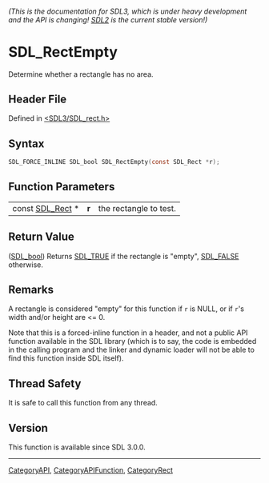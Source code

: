 ###### (This is the documentation for SDL3, which is under heavy development and the API is changing! [SDL2](https://wiki.libsdl.org/SDL2/) is the current stable version!)
# SDL_RectEmpty

Determine whether a rectangle has no area.

## Header File

Defined in [<SDL3/SDL_rect.h>](https://github.com/libsdl-org/SDL/blob/main/include/SDL3/SDL_rect.h)

## Syntax

```c
SDL_FORCE_INLINE SDL_bool SDL_RectEmpty(const SDL_Rect *r);
```

## Function Parameters

|                              |       |                        |
| ---------------------------- | ----- | ---------------------- |
| const [SDL_Rect](SDL_Rect) * | **r** | the rectangle to test. |

## Return Value

([SDL_bool](SDL_bool)) Returns [SDL_TRUE](SDL_TRUE) if the rectangle is
"empty", [SDL_FALSE](SDL_FALSE) otherwise.

## Remarks

A rectangle is considered "empty" for this function if `r` is NULL, or if
`r`'s width and/or height are <= 0.

Note that this is a forced-inline function in a header, and not a public
API function available in the SDL library (which is to say, the code is
embedded in the calling program and the linker and dynamic loader will not
be able to find this function inside SDL itself).

## Thread Safety

It is safe to call this function from any thread.

## Version

This function is available since SDL 3.0.0.

----
[CategoryAPI](CategoryAPI), [CategoryAPIFunction](CategoryAPIFunction), [CategoryRect](CategoryRect)

